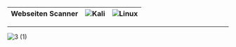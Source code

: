 |Webseiten Scanner|![Kali](https://img.shields.io/badge/Kali-268BEE?style=for-the-badge&logo=kalilinux&logoColor=white)|![Linux](https://img.shields.io/badge/Linux-FCC624?style=for-the-badge&logo=linux&logoColor=black)|
|---|---|---|
---
![3 (1)](https://user-images.githubusercontent.com/109308073/201525490-5d40c720-ca93-43eb-856a-5c456b974d0b.jpg)
